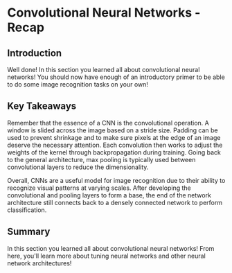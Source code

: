 
# Convolutional Neural Networks - Recap 

## Introduction

Well done! In this section you learned all about convolutional neural networks! You should now have enough of an introductory primer to be able to do some image recognition tasks on your own! 


## Key Takeaways

Remember that the essence of a CNN is the convolutional operation. A window is slided across the image based on a stride size. Padding can be used to prevent shrinkage and to make sure pixels at the edge of an image deserve the necessary attention. Each convolution then works to adjust the weights of the kernel through backpropagation  during training. Going back to the general architecture, max pooling is typically used between convolutional layers to reduce the dimensionality. 

Overall, CNNs are a useful model for image recognition due to their ability to recognize visual patterns at varying scales. After developing the convolutional and pooling layers to form a base, the end of the network architecture still connects back to a densely connected network to perform classification.


## Summary

In this section you learned all about convolutional neural networks! From here, you'll learn more about tuning neural networks and other neural network architectures!
